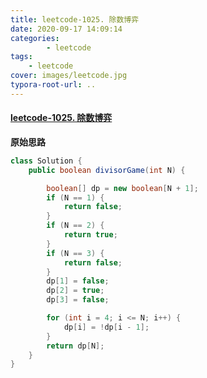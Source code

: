 ```yaml
---
title: leetcode-1025. 除数博弈
date: 2020-09-17 14:09:14
categories: 
		- leetcode
tags: 
	- leetcode
cover: images/leetcode.jpg
typora-root-url: ..
---
```


#### [leetcode-1025. 除数博弈](https://leetcode-cn.com/problems/divisor-game/)

**原始思路**

```java
class Solution {
    public boolean divisorGame(int N) {

        boolean[] dp = new boolean[N + 1];
        if (N == 1) {
            return false;
        }
        if (N == 2) {
            return true;
        }
        if (N == 3) {
            return false;
        }
        dp[1] = false;
        dp[2] = true;
        dp[3] = false;

        for (int i = 4; i <= N; i++) {
            dp[i] = !dp[i - 1];
        }
        return dp[N];
    }
}
```

